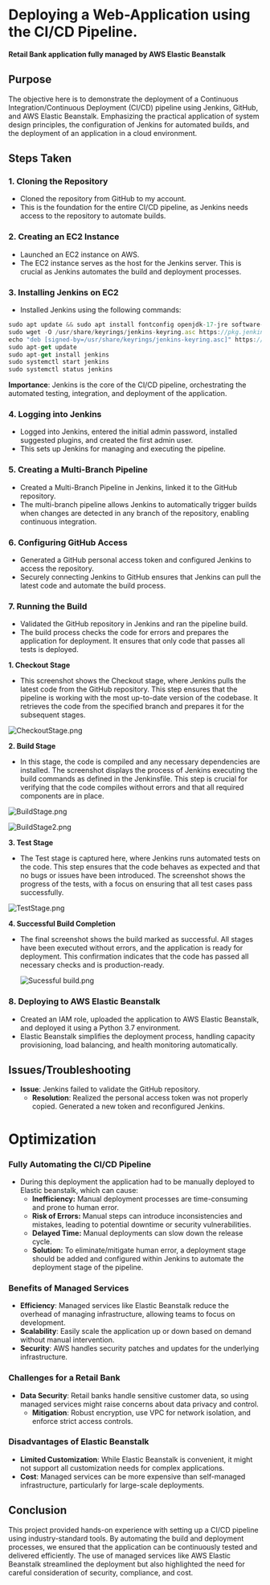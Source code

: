 # Deploying a Web-Application using the CI/CD Pipeline.

**Retail Bank application fully managed by AWS Elastic Beanstalk**

## **Purpose**

The objective here is to demonstrate the deployment of a Continuous Integration/Continuous Deployment (CI/CD) pipeline using Jenkins, GitHub, and AWS Elastic Beanstalk. Emphasizing the practical application of system design principles, the configuration of Jenkins for automated builds, and the deployment of an application in a cloud environment.

## **Steps Taken**

### **1. Cloning the Repository**

- Cloned the repository from GitHub to my account.
- This is the foundation for the entire CI/CD pipeline, as Jenkins needs access to the repository to automate builds.

### **2. Creating an EC2 Instance**

- Launched an EC2 instance on AWS.
- The EC2 instance serves as the host for the Jenkins server. This is crucial as Jenkins automates the build and deployment processes.

### **3. Installing Jenkins on EC2**

- Installed Jenkins using the following commands:

```jsx
sudo apt update && sudo apt install fontconfig openjdk-17-jre software-properties-common && sudo add-apt-repository ppa:deadsnakes/ppa && sudo apt install python3.7 python3.7-venv
sudo wget -O /usr/share/keyrings/jenkins-keyring.asc https://pkg.jenkins.io/debian-stable/jenkins.io-2023.key
echo "deb [signed-by=/usr/share/keyrings/jenkins-keyring.asc]" https://pkg.jenkins.io/debian-stable binary/ | sudo tee /etc/apt/sources.list.d/jenkins.list > /dev/null
sudo apt-get update
sudo apt-get install jenkins
sudo systemctl start jenkins
sudo systemctl status jenkins
```

**Importance**: Jenkins is the core of the CI/CD pipeline, orchestrating the automated testing, integration, and deployment of the application.

### **4. Logging into Jenkins**

- Logged into Jenkins, entered the initial admin password, installed suggested plugins, and created the first admin user.
- This sets up Jenkins for managing and executing the pipeline.

### **5. Creating a Multi-Branch Pipeline**

- Created a Multi-Branch Pipeline in Jenkins, linked it to the GitHub repository.
- The multi-branch pipeline allows Jenkins to automatically trigger builds when changes are detected in any branch of the repository, enabling continuous integration.

### **6. Configuring GitHub Access**

- Generated a GitHub personal access token and configured Jenkins to access the repository.
- Securely connecting Jenkins to GitHub ensures that Jenkins can pull the latest code and automate the build process.

### **7. Running the Build**

- Validated the GitHub repository in Jenkins and ran the pipeline build.
- The build process checks the code for errors and prepares the application for deployment. It ensures that only code that passes all tests is deployed.

**1. Checkout Stage**

- This screenshot shows the Checkout stage, where Jenkins pulls the latest code from the GitHub repository. This step ensures that the pipeline is working with the most up-to-date version of the codebase. It retrieves the code from the specified branch and prepares it for the subsequent stages.

![CheckoutStage.png](Deploying%20a%20Web-Application%20using%20the%20CI%20CD%20Pipeli%20eb5171da6e394f16a3a69c27dd329ed5/CheckoutStage.png)

**2. Build Stage**

- In this stage, the code is compiled and any necessary dependencies are installed. The screenshot displays the process of Jenkins executing the build commands as defined in the Jenkinsfile. This step is crucial for verifying that the code compiles without errors and that all required components are in place.

![BuildStage.png](Deploying%20a%20Web-Application%20using%20the%20CI%20CD%20Pipeli%20eb5171da6e394f16a3a69c27dd329ed5/BuildStage.png)

![BuildStage2.png](Deploying%20a%20Web-Application%20using%20the%20CI%20CD%20Pipeli%20eb5171da6e394f16a3a69c27dd329ed5/BuildStage2.png)

 **3. Test Stage**

- The Test stage is captured here, where Jenkins runs automated tests on the code. This step ensures that the code behaves as expected and that no bugs or issues have been introduced. The screenshot shows the progress of the tests, with a focus on ensuring that all test cases pass successfully.

![TestStage.png](Deploying%20a%20Web-Application%20using%20the%20CI%20CD%20Pipeli%20eb5171da6e394f16a3a69c27dd329ed5/TestStage.png)

**4. Successful Build Completion**

- The final screenshot shows the build marked as successful. All stages have been executed without errors, and the application is ready for deployment. This confirmation indicates that the code has passed all necessary checks and is production-ready.
    
    ![Sucessful build.png](Deploying%20a%20Web-Application%20using%20the%20CI%20CD%20Pipeli%20eb5171da6e394f16a3a69c27dd329ed5/Sucessful_build.png)
    

### **8. Deploying to AWS Elastic Beanstalk**

- Created an IAM role, uploaded the application to AWS Elastic Beanstalk, and deployed it using a Python 3.7 environment.
- Elastic Beanstalk simplifies the deployment process, handling capacity provisioning, load balancing, and health monitoring automatically.

## **Issues/Troubleshooting**

- **Issue**: Jenkins failed to validate the GitHub repository.
    - **Resolution**: Realized the personal access token was not properly copied. Generated a new token and reconfigured Jenkins.

# Optimization

### Fully Automating the CI/CD Pipeline

- During this deployment the application had to be manually deployed to Elastic beanstalk, which can cause:
    - **Inefficiency:** Manual deployment processes are time-consuming and prone to human error.
    - **Risk of Errors:** Manual steps can introduce inconsistencies and mistakes, leading to potential downtime or security vulnerabilities.
    - **Delayed Time:** Manual deployments can slow down the release cycle.
    - **Solution:** To eliminate/mitigate human error, a deployment stage should be added and configured within Jenkins to automate the deployment stage of the pipeline.
    

### **Benefits of Managed Services**

- **Efficiency**: Managed services like Elastic Beanstalk reduce the overhead of managing infrastructure, allowing teams to focus on development.
- **Scalability**: Easily scale the application up or down based on demand without manual intervention.
- **Security**: AWS handles security patches and updates for the underlying infrastructure.

### **Challenges for a Retail Bank**

- **Data Security**: Retail banks handle sensitive customer data, so using managed services might raise concerns about data privacy and control.
    - **Mitigation**: Robust encryption, use VPC for network isolation, and enforce strict access controls.

### **Disadvantages of Elastic Beanstalk**

- **Limited Customization**: While Elastic Beanstalk is convenient, it might not support all customization needs for complex applications.
- **Cost**: Managed services can be more expensive than self-managed infrastructure, particularly for large-scale deployments.

## **Conclusion**

This project provided hands-on experience with setting up a CI/CD pipeline using industry-standard tools. By automating the build and deployment processes, we ensured that the application can be continuously tested and delivered efficiently. The use of managed services like AWS Elastic Beanstalk streamlined the deployment but also highlighted the need for careful consideration of security, compliance, and cost.